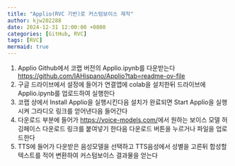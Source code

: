 ```yaml
---
title: "Applio(RVC 기반)로 커스텀보이스 제작"
author: kjw202288
date: 2024-12-31 12:00:00 +0800
categories: [GitHub, RVC]
tags: [RVC]
mermaid: true
---
```


1. Applio Github에서 코랩 버전의 Applio.ipynb를 다운받는다 <https://github.com/IAHispano/Applio?tab=readme-ov-file>
2. 구글 드라이브에서 설정에 들어가 연결앱에 colab을 설치한뒤 드라이브에 Applio.ipynb를 업로드하여 실행한다
3. 코랩 상에서 Install Applio을 실행시킨다음 설치가 완료되면 Start Applio을 실행시켜 그라디오 링크를 얻어낸다음 들어간다
4. 다운로드 부분에 들어가 <https://voice-models.com/>에서 원하는 보이스 모델 허깅페이스 다운로드 링크를 붙여넣기 한다음 다운로드 버튼을 누르거나 파일을 업로드한다
5. TTS에 들어가 다운받은 음성모델을 선택하고 TTS음성에서 성별을 고른뒤 합성할 텍스트를 적어 변환하여 커스텀보이스 결과물을 얻는다